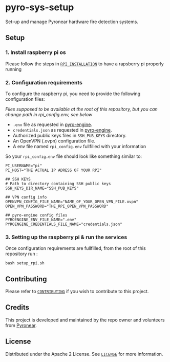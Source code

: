 # pyro-sys-setup
Set-up and manage Pyronear hardware fire detection systems.

## Setup

### 1. Install raspberry pi os
Please follow the steps in [`RPI_INSTALLATION`](RPI_INSTALLATION.md) to have a rapsberry pi properly running

### 2. Configuration requirements

To configure the raspberry pi, you need to provide the following configuration files:

*Files supposed to be available at the root of this repository, but you can change path in rpi_config.env, see below*

- `.env` file as requested in [pyro-engine](https://github.com/pyronear/pyro-engine/tree/main?tab=readme-ov-file#full-docker-orchestration).
- `credentials.json` as requested in [pyro-engine](https://github.com/pyronear/pyro-engine/tree/main?tab=readme-ov-file#full-docker-orchestration).
- Authorized public keys files in `SSH_PUB_KEYS` directory.
- An OpenVPN (.ovpn) configuration file.
- A env file named `rpi_config.env` fullfilled with your information

So your `rpi_config.env` file should look like something similar to:

```
PI_USERNAME="pi" 
PI_HOST="THE ACTUAL IP ADRESS OF YOUR RPI" 

## SSH KEYS
# Path to directory containing SSH public keys
SSH_KEYS_DIR_NAME="SSH_PUB_KEYS"

## VPN config info
OPENVPN_CONFIG_FILE_NAME="NAME_OF_YOUR_OPEN_VPN_FILE.ovpn"
OPEN_VPN_PASSWORD="THE_RPI_OPEN_VPN_PASSWORD"

## pyro-engine config files
PYROENGINE_ENV_FILE_NAME=".env"
PYROENGINE_CREDENTIALS_FILE_NAME="credentials.json"
```

### 3. Setting up the raspberry pi & run the services

Once configuration requirements are fullfilled, from the root of this repository run : 

```shell
bash setup_rpi.sh
```

## Contributing

Please refer to [`CONTRIBUTING`](CONTRIBUTING.md) if you wish to contribute to this project.

## Credits

This project is developed and maintained by the repo owner and volunteers from [Pyronear](https://pyronear.org/).

## License 
Distributed under the Apache 2 License. See [`LICENSE`](LICENSE) for more information.
